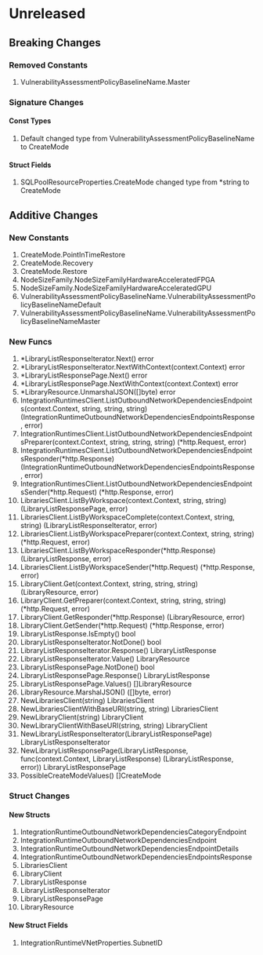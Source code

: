 # Unreleased

## Breaking Changes

### Removed Constants

1. VulnerabilityAssessmentPolicyBaselineName.Master

### Signature Changes

#### Const Types

1. Default changed type from VulnerabilityAssessmentPolicyBaselineName to CreateMode

#### Struct Fields

1. SQLPoolResourceProperties.CreateMode changed type from *string to CreateMode

## Additive Changes

### New Constants

1. CreateMode.PointInTimeRestore
1. CreateMode.Recovery
1. CreateMode.Restore
1. NodeSizeFamily.NodeSizeFamilyHardwareAcceleratedFPGA
1. NodeSizeFamily.NodeSizeFamilyHardwareAcceleratedGPU
1. VulnerabilityAssessmentPolicyBaselineName.VulnerabilityAssessmentPolicyBaselineNameDefault
1. VulnerabilityAssessmentPolicyBaselineName.VulnerabilityAssessmentPolicyBaselineNameMaster

### New Funcs

1. *LibraryListResponseIterator.Next() error
1. *LibraryListResponseIterator.NextWithContext(context.Context) error
1. *LibraryListResponsePage.Next() error
1. *LibraryListResponsePage.NextWithContext(context.Context) error
1. *LibraryResource.UnmarshalJSON([]byte) error
1. IntegrationRuntimesClient.ListOutboundNetworkDependenciesEndpoints(context.Context, string, string, string) (IntegrationRuntimeOutboundNetworkDependenciesEndpointsResponse, error)
1. IntegrationRuntimesClient.ListOutboundNetworkDependenciesEndpointsPreparer(context.Context, string, string, string) (*http.Request, error)
1. IntegrationRuntimesClient.ListOutboundNetworkDependenciesEndpointsResponder(*http.Response) (IntegrationRuntimeOutboundNetworkDependenciesEndpointsResponse, error)
1. IntegrationRuntimesClient.ListOutboundNetworkDependenciesEndpointsSender(*http.Request) (*http.Response, error)
1. LibrariesClient.ListByWorkspace(context.Context, string, string) (LibraryListResponsePage, error)
1. LibrariesClient.ListByWorkspaceComplete(context.Context, string, string) (LibraryListResponseIterator, error)
1. LibrariesClient.ListByWorkspacePreparer(context.Context, string, string) (*http.Request, error)
1. LibrariesClient.ListByWorkspaceResponder(*http.Response) (LibraryListResponse, error)
1. LibrariesClient.ListByWorkspaceSender(*http.Request) (*http.Response, error)
1. LibraryClient.Get(context.Context, string, string, string) (LibraryResource, error)
1. LibraryClient.GetPreparer(context.Context, string, string, string) (*http.Request, error)
1. LibraryClient.GetResponder(*http.Response) (LibraryResource, error)
1. LibraryClient.GetSender(*http.Request) (*http.Response, error)
1. LibraryListResponse.IsEmpty() bool
1. LibraryListResponseIterator.NotDone() bool
1. LibraryListResponseIterator.Response() LibraryListResponse
1. LibraryListResponseIterator.Value() LibraryResource
1. LibraryListResponsePage.NotDone() bool
1. LibraryListResponsePage.Response() LibraryListResponse
1. LibraryListResponsePage.Values() []LibraryResource
1. LibraryResource.MarshalJSON() ([]byte, error)
1. NewLibrariesClient(string) LibrariesClient
1. NewLibrariesClientWithBaseURI(string, string) LibrariesClient
1. NewLibraryClient(string) LibraryClient
1. NewLibraryClientWithBaseURI(string, string) LibraryClient
1. NewLibraryListResponseIterator(LibraryListResponsePage) LibraryListResponseIterator
1. NewLibraryListResponsePage(LibraryListResponse, func(context.Context, LibraryListResponse) (LibraryListResponse, error)) LibraryListResponsePage
1. PossibleCreateModeValues() []CreateMode

### Struct Changes

#### New Structs

1. IntegrationRuntimeOutboundNetworkDependenciesCategoryEndpoint
1. IntegrationRuntimeOutboundNetworkDependenciesEndpoint
1. IntegrationRuntimeOutboundNetworkDependenciesEndpointDetails
1. IntegrationRuntimeOutboundNetworkDependenciesEndpointsResponse
1. LibrariesClient
1. LibraryClient
1. LibraryListResponse
1. LibraryListResponseIterator
1. LibraryListResponsePage
1. LibraryResource

#### New Struct Fields

1. IntegrationRuntimeVNetProperties.SubnetID
